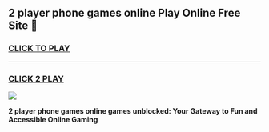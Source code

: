 
## 2 player phone games online Play Online Free Site 👋
<h3>
<a href="https://download.freeplayer.one?title=2_player_phone_games_online&ref=21F">CLICK TO PLAY</a></h3>
<hr>

<h3>
<a href="https://download.freeplayer.one?title=2_player_phone_games_online&ref=21F">CLICK 2 PLAY</a>
  
</h3>

<a href="https://download.freeplayer.one?title=2_player_phone_games_online&ref=21F"><img src="https://cdnb.artstation.com/p/assets/images/images/032/539/853/original/anto-thomas-button-gif.gif"></a>


**2 player phone games online games unblocked: Your Gateway to Fun and Accessible Online Gaming**
